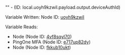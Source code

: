 "" - (ID: local.uoyh9kzwil.payload.output.deviceAuthId)

Variable Written:
Node ID: [uoyh9kzwil](../nodes/uoyh9kzwil.md)

Variable Reads:
* Node (Node ID: [4vf8sqyl70](../nodes/4vf8sqyl70.md))
* PingOne MFA (Node ID: [e717up82dy](../nodes/e717up82dy.md))
* Node (Node ID: [fkkub10ukt](../nodes/fkkub10ukt.md))
